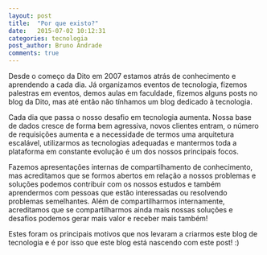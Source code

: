 ```yaml
---
layout: post
title:  "Por que existo?"
date:   2015-07-02 10:12:31
categories: tecnologia
post_author: Bruno Andrade
comments: true
---
```



Desde o começo da Dito em 2007 estamos atrás de conhecimento e aprendendo a cada dia. Já organizamos eventos de tecnologia, fizemos palestras em eventos, demos aulas em faculdade, fizemos alguns posts no blog da Dito, mas até então não tínhamos um blog dedicado à tecnologia.

Cada dia que passa o nosso desafio em tecnologia aumenta. Nossa base de dados cresce de forma bem agressiva, novos clientes entram, o número de requisições aumenta e a necessidade de termos uma arquitetura escalável, utilizarmos as tecnologias adequadas e mantermos toda a plataforma em constante evolução é um dos nossos principais focos.

Fazemos apresentações internas de compartilhamento de conhecimento, mas acreditamos que se formos abertos em relação a nossos problemas e soluções podemos contribuir com os nossos estudos e também aprendermos com pessoas que estão interessadas ou resolvendo problemas semelhantes. Além de compartilharmos internamente, acreditamos que se compartilharmos ainda mais nossas soluções e desafios podemos gerar mais valor e receber mais também!

Estes foram os principais motivos que nos levaram a criarmos este blog de tecnologia e é por isso que este blog está nascendo com este post! :)